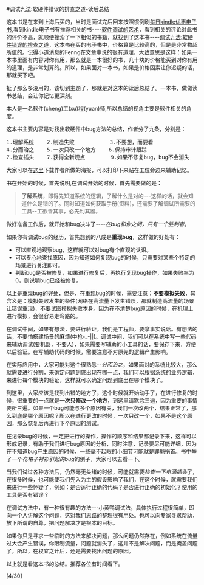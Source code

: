 #调试九法:软硬件错误的排查之道-读后总结

这本书是在来到上海后买的，当时是面试完后回来按照惯例刷[每日kindle优惠电子书](https://www.amazon.cn/gp/feature.html/ref=sd_allcat_kindle_l3_f126758?ie=UTF8&docId=126758),看到kindle电子书有推荐相关的书----[软件调试的艺术](http://www.amazon.cn/%E8%BD%AF%E4%BB%B6%E8%B0%83%E8%AF%95%E7%9A%84%E8%89%BA%E6%9C%AF-%E7%BE%8E-Norman-Matloff-Peter-Jay-Salzman/dp/B00IOAM6VE/ref=pd_sim_kinc_1?ie=UTF8&refRID=019P6B9W0VFAAED1QSE1)，看到相关的评论对此书的评价不高，就顺便搜索了一下相似的书籍，就找到了这本书----[调试九法:软硬件错误的排查之道](http://www.amazon.cn/gp/product/B00CBBLUFK/ref=docs-os-doi_0)，这本书在买的电子书中，价格算是比较高的，但是是非常物超所值的。记得小道消息的Fenng在文章中说的很有道理，大致意思是这样：如果一本书里面有内容对你有用，那么就是一本很好的书，几十块的价格能买到对你有用的道理，是非常划算的。所以，如果面对一本书，如果是价格因素让你迟疑的话，那就买下吧。

扯了那么多没用的，该切到主题了，那就是对这本的读后总结了。一本书，做做读书总结，会让你记忆更深刻。

本人是一名软件(cheng)工(xu)程(yuan)师,所以总结的视角主要是软件相关的角度。

这本书主要内容是对找出软硬件中bug方法的总结，作者分了九条，分别是：
<pre>
1.理解系统    2.制造失败           3.不要想，而要看
4.分而治之    5.一次只改一个地方    6.保持审计跟踪
7.检查插头    7.获得全新观点        9.如果不修复bug，bug不会消失 
</pre>
大家可以在[这里](http://debuggingrules.com/?page_id=40)下载作者所做的海报，可以打印下来贴在工位旁边来辅助记忆。

书在开始的时候，首先说明,在调试开始的时候，首先需要做的是：

> **了解系统**，即得先知道系统的逻辑，了解什么是对的---这样的话，就会知道什么是错的了。同时知道如何获取手册(资料)，还需要了解调试所需要的工具--工欲善其事，必先利其器。

做好准备工作后，就开始和bug决斗了----*在bug和你之间，只有一个胜利者*。

如果你有调试bug的经历，首先想到的八成是**重现bug**，这样做的好处有：

* 可以直观地观察bug，这样就可以对bug有个直观的认识。
* 可以专心地查找原因，因为知道如何复现bug的时候，只需要对某些个特定的场景进行关注即可。
* 判断bug是否被修复，如果进行修复后，再执行复现bug操作，如果失败率为0，则说明bug已经被修复。

以上是重现bug的好处，但是，在重现bug的时候，需要注意：**不要模拟失败**，其含义是：模拟失败发生的条件(网络在高流量下发生错误，那就制造高流量的场景让错误重现)，不要试图模拟失败本身。因为在不清楚bug原因的时候，在机理上进行模拟，会很容易走弯路的。

在调试中间，如果有想法，要进行验证，我们是工程师，要拿事实说话。有想法的话，不要怕搭建场景的麻烦(中枪-_-||)。调试中间，我们可以在系统中写一些代码来辅助调试(要机器，不要人)，如果需要写辅助的小工具的话，要保存下来，方便以后验证。在写辅助代码的时候，需要注意不对原先的逻辑产生影响。

在实际应用中，大家可能对这个很熟悉--*分而治之*，如果面对的系统比较大，那么就需要进行分割，来确定问题到底出现在哪一点，我们可以根据系统的业务逻辑，来进行每个模块的验证，这样就可以确定问题到底出在哪个模块了。

到这里，大家应该是找到出错的地方了，这个时候就开始动手了，在进行修复的时候，很重要的一点就是**一次只修改一个地方**，到这里请默念三遍，因为重要的事情要所三遍。如果一个bug可能与多个原因有关，我们一次改两个，结果正常了，那么到底是哪个原因呢？所以在进行更改的时候，一次只改一个，如果不是这个原因，那么恢复后再进行下个原因的测试。

在记录bug的时候，一定把进行的操作，操作的顺序和结果都记录下来，这样可以形成记录，有助于我们进行bug原因的分析，同时注意，记录要尽可能详细，因为在不知道bug产生原因的时候，一些毫不起眼的小细节可能就是罪魁祸首。书中举了一个*花格子衬衫引起的bug*的例子，大家可以去看一下。

当我们试过各种方法后，仍然毫无头绪的时候，可能就需要*检查一下电源插头*了，在很多时候，也可能使我们先入为主的假设影响了我们，在这个时候，就需要我们来进行一些怀疑了，例如：是否运行正确的代码？是否进行正确的初始化？使用的工具是否有错误？

在调试方法中，有一种很有趣的方法---小黄鸭调试法，具体执行过程很简单，即向一个人讲解这个问题，这对我们思路的整理很有用处。也可以向专家寻求帮助，放下所谓的自尊，把问题解决才是根本的目标。

如果你只是寻求一些临时的方法来解决问题，那么问题仍然存在，例如系统在流量过大会产生错误，你限制流量，问题就消失了，这并不是解决问题，而是掩盖问题了，所以，在权宜之计后，还是需要找出问题的原因。

以上就是看这本书的总结。推荐各位有时间看下。

[4/30]
